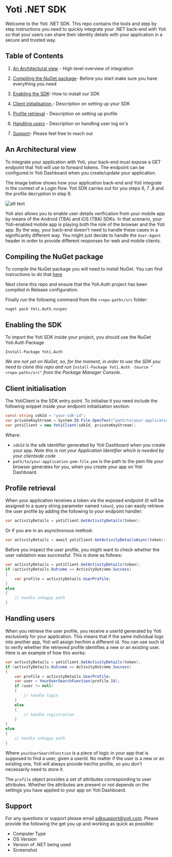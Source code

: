 Yoti .NET SDK
=============

Welcome to the Yoti .NET SDK. This repo contains the tools and step by step instructions you need to quickly integrate your .NET back-end with Yoti so that your users can share their identity details with your application in a secure and trusted way.

## Table of Contents

1) [An Architectural view](#an-architectural-view) -
High level overview of integration

2) [Compiling the NuGet package](#compiling-the-nuget-package)-
Before you start make sure you have everything you need

3) [Enabling the SDK](#enabling-the-sdk)-
How to install our SDK

4) [Client initialisation ](#client-initialisation)-
Description on setting up your SDK

5) [Profile retrieval](#profile-retrieval) -
Description on setting up profile

6) [Handling users](#handling-users) -
Description on handling user log on's

7) [Support](#support)-
Please feel free to reach out

## An Architectural view

To integrate your application with Yoti, your back-end must expose a GET endpoint that Yoti will use to forward tokens.
The endpoint can be configured in Yoti Dashboard when you create/update your application.

The image below shows how your application back-end and Yoti integrate in the context of a Login flow.
Yoti SDK carries out for you steps 6, 7 ,8 and the profile decryption in step 9.

![alt text](login_flow.png "Login flow")


Yoti also allows you to enable user details verification from your mobile app by means of the Android (TBA) and iOS (TBA) SDKs. In that scenario, your Yoti-enabled mobile app is playing both the role of the browser and the Yoti app. By the way, your back-end doesn't need to handle these cases in a significantly different way. You might just decide to handle the `User-Agent` header in order to provide different responses for web and mobile clients.

## Compiling the NuGet package

To compile the NuGet package you will need to install NuGet. You can find instructions to do that [here](http://docs.nuget.org/ndocs/guides/install-nuget)

Next clone this repo and ensure that the Yoti.Auth project has been compiled in Release configuration.

Finally run the following command from the `<repo-path>/src` folder:

```
nuget pack Yoti.Auth.nuspec
```

## Enabling the SDK

To import the Yoti SDK inside your project, you should use the NuGet Yoti.Auth Package

```
Install-Package Yoti.Auth
```

_We are not yet on NuGet, so, for the moment, in order to use the SDK you need to clone this repo and run_ `Install-Package Yoti.Auth -Source "<repo-path>/src"` _from the Package Manager Console._

## Client initialisation

The YotiClient is the SDK entry point. To initialise it you need include the following snippet inside your endpoint initialisation section:

```cs
const string sdkId = "your-sdk-id";
var privateKeyStream = System.IO.File.OpenText("path/to/your-application-pem-file.pem")
var yotiClient = new YotiClient(sdkId, privateKeyStream);
```

Where:

* `sdkId` is the sdk identifier generated by Yoti Dashboard when you create your app. _Note this is not your Application Identifier which is needed by your clientside code_
* `path/to/your-application-pem-file.pem` is the path to the pem file your browser generates for you, when you create your app on Yoti Dashboard.


## Profile retrieval

When your application receives a token via the exposed endpoint (it will be assigned to a query string parameter named `token`), you can easily retrieve the user profile by adding the following to your endpoint handler:

```cs
var activityDetails = yotiClient.GetActivityDetails(token);
```

Or if you are in an asynchronous method:

```cs
var activityDetails = await yotiClient.GetActivityDetailsAsync(token);
```

Before you inspect the user profile, you might want to check whether the user validation was successful.
This is done as follows:

```cs
var activityDetails = yotiClient.GetActivityDetails(token);
if (activityDetails.Outcome == ActivityOutcome.Success)
{
    var profile = activityDetails.UserProfile;
}
else
{
    // handle unhappy path
}
```

## Handling users

When you retrieve the user profile, you receive a userId generated by Yoti exclusively for your application.
This means that if the same individual logs into another app, Yoti will assign her/him a different id.
You can use such id to verify whether the retrieved profile identifies a new or an existing user.
Here is an example of how this works:

```cs
var activityDetails = yotiClient.GetActivityDetails(token);
if (activityDetails.Outcome == ActivityOutcome.Success)
{
    var profile = activityDetails.UserProfile;
    var user = YourUserSearchFunction(profile.Id);
    if (user != null)
    {
        // handle login
    }
    else
    {
        // handle registration
    }
}
else
{
    // handle unhappy path
}
```
Where `yourUserSearchFunction` is a piece of logic in your app that is supposed to find a user, given a userId.
No matter if the user is a new or an existing one, Yoti will always provide her/his profile, so you don't necessarily need to store it.

The `profile` object provides a set of attributes corresponding to user attributes. Whether the attributes are present or not depends on the settings you have applied to your app on Yoti Dashboard.

## Support

For any questions or support please email [sdksupport@yoti.com](mailto:sdksupport@yoti.com).
Please provide the following the get you up and working as quick as possible:

- Computer Type
- OS Version
- Version of .NET being used
- Screenshot

